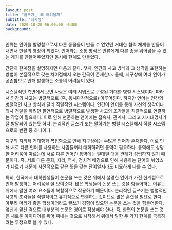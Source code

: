```yaml
---
layout: post
title: "글쓰기는 왜 어려울까"
subtitle: "최시영"
date: 2020-10-20 06:00:00 -0400
background: ''
---
```


인류는 언어를 발명함으로서 다른 동물들이 만들 수 없었던 거대한 협력 체계를 만들어내면서 만물의 영장이 되었다. 언어라는 소통 방식은 인류에게 다른 종을 뛰어넘을 수 있는 계기를 만들어주었지만 동시에 한계도 만들었다.

간단히 한계점을 설명하자면 다음과 같다. 첫째, 인간의 사고 방식과 그 생각을 표현하는 방법이 본질적으로 갖는 차이점에서 오는 간극이 존재한다. 둘째, 지구상에 여러 언어가 공존함으로 인해 발생하는 소통의 어려움이 있다.

시스템적인 측면에서 보면 사람은 여러 시냅스로 구성된 거대한 병렬 시스템이다. 따라서 인간의 사고는 병렬적으로 (즉, 동시다각적으로) 이루어진다. 하지만 언어는 인간의 병렬적인 사고 방식과 달리 직렬적인 시스템이다. 인간이 언어를 통해 자신의 생각이나 의사 전달을 하려면 필연적으로 병렬적으로 발생한 사고의 조각들을 직렬적으로 연결하는 작업이 필요하다. 이로 인해 현존하는 언어에는 접속사, 관계사, 그리고 지시대명사가 잘 발달되어 있는듯 하다. 논리적인 글쓰기 또는 말하기는 병렬 시스템에서 직렬 시스템으로의 변환 중 하나이다.

지구의 지리적 거대함과 복잡함으로 인해 지구상에는 수많은 언어가 존재한다. 이로 인해 서로 다른 언어를 사용하는 사람들끼리 대화하려면 통역이 필요하다. 통역에도 상당한 어려움이 따르는데 서로 다른 언어간 통역에는 일대일 대응 관계가 성립하지 않기 때문이다. 즉, 서로 다른 문화, 지리, 역사, 정치적 배경으로 인해 사용하는 단어의 뉘앙스가 다르기 때문에 사전적으로 같은 뜻을 갖는 단어일지라도 미묘하게 다를 수 있다.

특히, 한국에서 대학원생들이 논문을 쓰는 것은 위에서 설명한 언어가 가진 한계점으로 인해 발생하는 어려움을 잘 보여준다. 많은 학생들이 논문 쓰는 것을 힘들어하는 이유는 위에서 말한 여러 요소들이 복합적으로 작용하기 때문이다. 논리적인 글쓰기는 병렬적인 사고의 조각들을 직렬적이고 유기적으로 연결하는 것이므로 많은 훈련을 필요로 한다. 아무리 머리가 좋은 학생이더라도 글쓰기 경험이 없으면 논문을 쓰는 것을 힘들어한다. 엎친데 덮친 격으로 대부분의 논문은 영어로 작성해야 한다. 즉, 한편의 논문을 쓰는 것은 새로운 아이디어를 쥐어 짜내는 것으로 시작해서 위에서 말한 두 가지 한계를 극복하려는 투쟁으로 볼 수 있다.